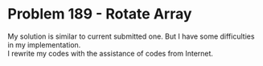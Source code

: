 # Problem 189 - Rotate Array
My solution is similar to current submitted one. But I have some difficulties in my implementation.<br/>
I rewrite my codes with the assistance of codes from Internet.